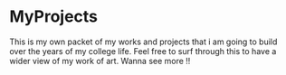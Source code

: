 # MyProjects
This is my own packet of my works and projects that i am going to build over the years of my college life. Feel free to surf through this to have a wider view of my work of art. Wanna see more !!
